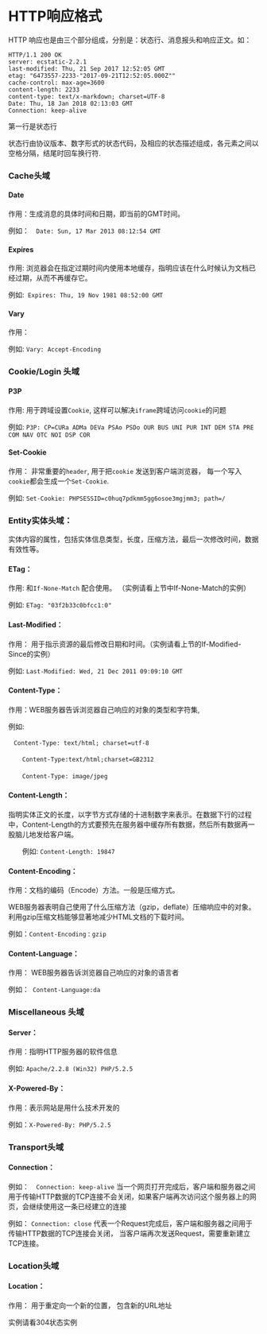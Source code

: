 # HTTP响应格式

HTTP 响应也是由三个部分组成，分别是：状态行、消息报头和响应正文。如：

```text
HTTP/1.1 200 OK
server: ecstatic-2.2.1
last-modified: Thu, 21 Sep 2017 12:52:05 GMT
etag: "6473557-2233-"2017-09-21T12:52:05.000Z""
cache-control: max-age=3600
content-length: 2233
content-type: text/x-markdown; charset=UTF-8
Date: Thu, 18 Jan 2018 02:13:03 GMT
Connection: keep-alive
```

第一行是状态行

​	状态行由协议版本、数字形式的状态代码，及相应的状态描述组成，各元素之间以空格分隔，结尾时回车换行符.

### Cache头域

#### Date

作用：生成消息的具体时间和日期，即当前的GMT时间。

例如：　`Date: Sun, 17 Mar 2013 08:12:54 GMT`

#### Expires

作用: 	浏览器会在指定过期时间内使用本地缓存，指明应该在什么时候认为文档已经过期，从而不再缓存它。

例如:` Expires: Thu, 19 Nov 1981 08:52:00 GMT　　`

#### Vary

作用：

例如: `Vary: Accept-Encoding`

### Cookie/Login 头域

#### P3P

作用:	 用于跨域设置`Cookie`, 这样可以解决`iframe`跨域访问`cookie`的问题

例如: `P3P: CP=CURa ADMa DEVa PSAo PSDo OUR BUS UNI PUR INT DEM STA PRE COM NAV OTC NOI DSP COR`

#### **Set-Cookie**

作用： 非常重要的`header`, 用于把`cookie` 发送到客户端浏览器， 每一个写入`cookie`都会生成一个`Set-Cookie`.

例如: `Set-Cookie: PHPSESSID=c0huq7pdkmm5gg6osoe3mgjmm3; path=/`



### Entity实体头域：

​	实体内容的属性，包括实体信息类型，长度，压缩方法，最后一次修改时间，数据有效性等。

#### **ETag：**

作用:  和`If-None-Match` 配合使用。 （实例请看上节中If-None-Match的实例）

例如: `ETag: "03f2b33c0bfcc1:0"`

#### **Last-Modified：**

作用： 用于指示资源的最后修改日期和时间。（实例请看上节的If-Modified-Since的实例）

例如: `Last-Modified: Wed, 21 Dec 2011 09:09:10 GMT`

#### **Content-Type：**

作用：WEB服务器告诉浏览器自己响应的对象的类型和字符集,

例如:

​       ` Content-Type: text/html; charset=utf-8`

　　`Content-Type:text/html;charset=GB2312`

　　`Content-Type: image/jpeg`

#### **Content-Length：**

指明实体正文的长度，以字节方式存储的十进制数字来表示。在数据下行的过程中，Content-Length的方式要预先在服务器中缓存所有数据，然后所有数据再一股脑儿地发给客户端。

　　例如: `Content-Length: 19847`

#### **Content-Encoding：**

作用：文档的编码（Encode）方法。一般是压缩方式。

WEB服务器表明自己使用了什么压缩方法（gzip，deflate）压缩响应中的对象。利用gzip压缩文档能够显著地减少HTML文档的下载时间。

例如：`Content-Encoding：gzip`

#### **Content-Language：**

作用： WEB服务器告诉浏览器自己响应的对象的语言者

例如：` Content-Language:da`

### Miscellaneous 头域

#### **Server：**

作用：指明HTTP服务器的软件信息

例如: `Apache/2.2.8 (Win32) PHP/5.2.5`

#### **X-Powered-By：**

作用：表示网站是用什么技术开发的

例如：`X-Powered-By: PHP/5.2.5`

### Transport头域

#### **Connection：**

例如：　`Connection: keep-alive`   当一个网页打开完成后，客户端和服务器之间用于传输HTTP数据的TCP连接不会关闭，如果客户端再次访问这个服务器上的网页，会继续使用这一条已经建立的连接

例如：  `Connection: close`  代表一个Request完成后，客户端和服务器之间用于传输HTTP数据的TCP连接会关闭， 当客户端再次发送Request，需要重新建立TCP连接。



### Location头域

#### **Location：**

作用： 用于重定向一个新的位置， 包含新的URL地址

实例请看304状态实例

